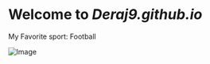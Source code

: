 # Welcome to *Deraj9.github.io*

My Favorite sport:
Football

![Image](https://soccerinteraction.com/how-is-football-in-luxembourg.jpg)
